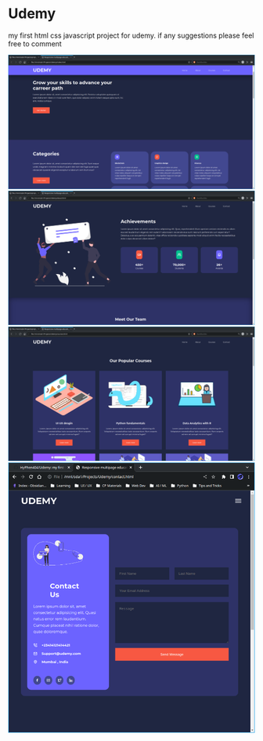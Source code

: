 # Udemy
my first html css javascript project for udemy. if any suggestions please feel free to comment


![snapshot1](assets/1.png)
![snapshot2](assets/2.png)
![snapshot3](assets/3.png)
![snapshot4](assets/4.png)
